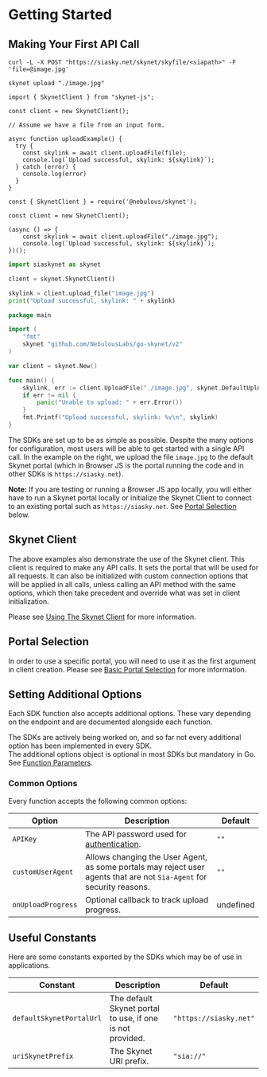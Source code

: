 # Getting Started

## Making Your First API Call

```shell--curl
curl -L -X POST "https://siasky.net/skynet/skyfile/<siapath>" -F 'file=@image.jpg'
```

```shell--cli
skynet upload "./image.jpg"
```

```javascript--browser
import { SkynetClient } from "skynet-js";

const client = new SkynetClient();

// Assume we have a file from an input form.

async function uploadExample() {
  try {
    const skylink = await client.uploadFile(file);
    console.log(`Upload successful, skylink: ${skylink}`);
  } catch (error) {
    console.log(error)
  }
}
```

```javascript--node
const { SkynetClient } = require('@nebulous/skynet');

const client = new SkynetClient();

(async () => {
	const skylink = await client.uploadFile("./image.jpg");
	console.log(`Upload successful, skylink: ${skylink}`);
})();
```

```python
import siaskynet as skynet

client = skynet.SkynetClient()

skylink = client.upload_file("image.jpg")
print("Upload successful, skylink: " + skylink)
```

```go
package main

import (
	"fmt"
	skynet "github.com/NebulousLabs/go-skynet/v2"
)

var client = skynet.New()

func main() {
	skylink, err := client.UploadFile("./image.jpg", skynet.DefaultUploadOptions)
	if err != nil {
		panic("Unable to upload: " + err.Error())
	}
	fmt.Printf("Upload successful, skylink: %v\n", skylink)
}
```

The SDKs are set up to be as simple as possible. Despite the many options for
configuration, most users will be able to get started with a single API call. In
the example on the right, we upload the file `image.jpg` to the default Skynet
portal (which in Browser JS is the portal running the code and in other SDKs is
`https://siasky.net`).

**Note:** If you are testing or running a Browser JS app locally, you will
either have to run a Skynet portal locally or initialize the Skynet Client to
connect to an existing portal such as `https://siasky.net`. See [Portal
Selection](#portal-selection) below.

## Skynet Client

The above examples also demonstrate the use of the Skynet client. This client is
required to make any API calls. It sets the portal that will be used for all
requests. It can also be initialized with custom connection options that will
be applied in all calls, unless calling an API method with the same options,
which then take precedent and override what was set in client initialization.

Please see [Using The Skynet Client](#using-the-skynet-client) for more information.

## Portal Selection

In order to use a specific portal, you will need to use it as the first argument
in client creation. Please see [Basic Portal Selection](#basic-portal-selection)
for more information.

## Setting Additional Options

Each SDK function also accepts additional options. These vary depending on the
endpoint and are documented alongside each function.

<aside class="warning">
The SDKs are actively being worked on, and so far not every additional option
has been implemented in every SDK.
</aside>

<aside class="notice">
The additional options object is optional in most SDKs but mandatory in Go. See
<a href="#function-parameters">Function Parameters</a>.
</aside>

### Common Options

Every function accepts the following common options:

Option | Description | Default
------ | ----------- | -------
`APIKey` | The API password used for [authentication](#api-authentication). | `""`
`customUserAgent` | Allows changing the User Agent, as some portals may reject user agents that are not `Sia-Agent` for security reasons. | `""`
`onUploadProgress` | Optional callback to track upload progress. | undefined

## Useful Constants

Here are some constants exported by the SDKs which may be of use in applications.

Constant | Description | Default
-------- | ----------- | -------
`defaultSkynetPortalUrl` | The default Skynet portal to use, if one is not provided. | `"https://siasky.net"`
`uriSkynetPrefix` | The Skynet URI prefix. | `"sia://"`
